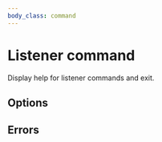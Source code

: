 ```yaml
---
body_class: command
---
```


# Listener command

<section>

Display help for listener commands and exit.

</section>

<section>

## Options

</section>

<section>

## Errors

</section>

